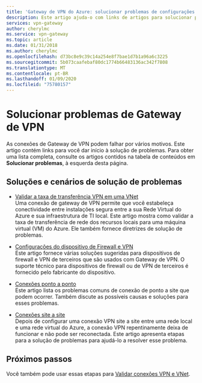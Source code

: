```yaml
---
title: 'Gateway de VPN do Azure: solucionar problemas de configurações e conexões'
description: Este artigo ajuda-o com links de artigos para solucionar problemas de configuração e conexão de Gateway de VPN e a validar taxa de transferência.
services: vpn-gateway
author: cherylmc
ms.service: vpn-gateway
ms.topic: article
ms.date: 01/31/2018
ms.author: cherylmc
ms.openlocfilehash: d73bc8e9c39c14a254e8f7bae1d7b1a96a6c3225
ms.sourcegitcommit: 5b073caafebaf80dc1774b66483136ac342f7808
ms.translationtype: MT
ms.contentlocale: pt-BR
ms.lasthandoff: 01/09/2020
ms.locfileid: "75780157"
---
```

# <a name="troubleshoot-vpn-gateway"></a>Solucionar problemas de Gateway de VPN

As conexões de Gateway de VPN podem falhar por vários motivos. Este artigo contém links para você dar início à solução de problemas. Para obter uma lista completa, consulte os artigos contidos na tabela de conteúdos em **Solucionar problemas**, à esquerda desta página.

## <a name="troubleshooting-scenarios-and-solutions"></a>Soluções e cenários de solução de problemas

* [Validar a taxa de transferência VPN em uma VNet](vpn-gateway-validate-throughput-to-vnet.md)<br>Uma conexão de gateway de VPN permite que você estabeleça conectividade entre instalações segura entre a sua Rede Virtual do Azure e sua infraestrutura de TI local. Este artigo mostra como validar a taxa de transferência de rede dos recursos locais para uma máquina virtual (VM) do Azure. Ele também fornece diretrizes de solução de problemas.

* [Configurações do dispositivo de Firewall e VPN](vpn-gateway-third-party-settings.md)<br>Este artigo fornece várias soluções sugeridas para dispositivos de firewall e VPN de terceiros que são usados com Gateway de VPN. O suporte técnico para dispositivos de firewall ou de VPN de terceiros é fornecido pelo fabricante do dispositivo.

* [Conexões ponto a ponto](vpn-gateway-troubleshoot-vpn-point-to-site-connection-problems.md)<br>Este artigo lista os problemas comuns de conexão de ponto a site que podem ocorrer. Também discute as possíveis causas e soluções para esses problemas.

* [Conexões site a site](vpn-gateway-troubleshoot-site-to-site-cannot-connect.md)<br>Depois de configurar uma conexão VPN site a site entre uma rede local e uma rede virtual do Azure, a conexão VPN repentinamente deixa de funcionar e não pode ser reconectada. Este artigo apresenta etapas para a solução de problemas para ajudá-lo a resolver esse problema.

## <a name="next-steps"></a>Próximos passos

Você também pode usar essas etapas para [Validar conexões VPN e VNet](https://support.microsoft.com/help/4032151/configuring-and-validating-vnet-or-vpn-connections).
